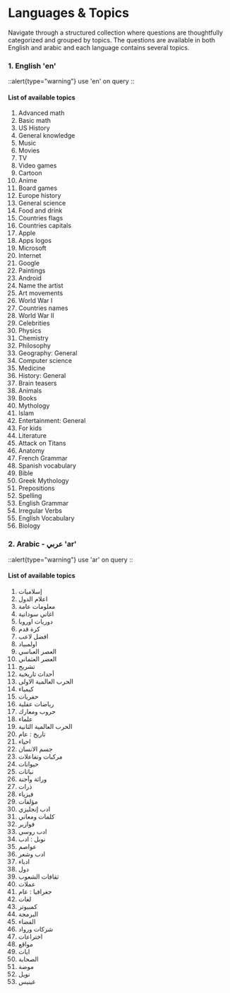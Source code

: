# Languages & Topics

Navigate through a structured collection where questions are thoughtfully categorized and grouped by topics. The questions are available in both English and arabic and each language contains several topics.


<!-- # List of available languages -->
### 1. English 'en'
::alert{type="warning"}
use 'en' on query
::

#### List of available topics

1. Advanced math
2. Basic math
3. US History
4. General knowledge
5. Music
6. Movies
7. TV
8. Video games
9. Cartoon
10. Anime
11. Board games
12. Europe history
13. General science
14. Food and drink
15. Countries flags
16. Countries capitals
17. Apple
18. Apps logos
19. Microsoft
20. Internet
21. Google
22. Paintings
23. Android
24. Name the artist
25. Art movements
26. World War I
27. Countries names
28. World War II
29. Celebrities
30. Physics
31. Chemistry
32. Philosophy
33. Geography: General
34. Computer science
35. Medicine
36. History: General
37. Brain teasers
38. Animals
39. Books
40. Mythology
41. Islam
42. Entertainment: General
45. For kids
46. Literature
47. Attack on Titans
48. Anatomy
49. French Grammar
50. Spanish vocabulary
51. Bible
52. Greek Mythology
55. Prepositions
56. Spelling
57. English Grammar
58. Irregular Verbs
59. English Vocabulary
60. Biology

### 2. Arabic - عربي 'ar'
::alert{type="warning"}
use 'ar' on query
::
#### List of available topics
1. إسلاميات
2. اعلام الدول
3. معلومات عامة
4. اغاني سودانية
5. دوريات اوروبا
6. كرة قدم
7. افضل لاعب
8. اولمبياد
9. العصر العباسي
10. العصر العثماني
11. تشريح
12. أحداث تاريخية
13. الحرب العالمية الاولى
14. كيمياء
15. حفريات
16. رياضات عقلية
17. حروب ومعارك
18. علماء
19. الحرب العالمية الثانية
20. تاريخ : عام
21. احياء
22. جسم الانسان
23. مركبات وتفاعلات
24. حيوانات
25. نباتات
26. وراثة وآجنة
27. ذرات
28. فيزياء
29. مؤلفات
30. ادب إنجليزي
31. كلمات ومعاني
32. فوازير
33. ادب روسي
34. نوبل : ادب
35. عواصم
36. ادب وشعر
37. ادباء
38. دول
39. ثقافات الشعوب
40. عملات
41. جغرافيا : عام
42. لغات
43. كمبيوتر
44. البرمجة
45. الفضاء
46. شركات ورواد
48. اختراعات
49. مواقع
50. ايات
51. الصحابة
52. موضة
53. نويل
54. غينيس
